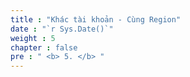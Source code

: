 ```yaml
---
title : "Khác tài khoản - Cùng Region"
date : "`r Sys.Date()`"
weight : 5
chapter : false
pre : " <b> 5. </b> "
---
```

